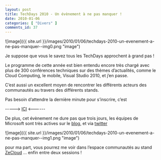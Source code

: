 ```yaml
---
layout: post
title: TechDays 2010 - Un évènement à ne pas manquer !
date: 2010-01-06
categories: [ "Divers" ]
comments_id: 37 
---
```



![image]({{ site.url }}/images/2010/01/06/techdays-2010-un-evenement-a-ne-pas-manquer--img0.png "image")

Je suppose que vous le savez tous les TechDays approchent à grand pas !

Le programme de cette année est bien entendu encore très chargé avec plus de 300 conférences techniques sur des thèmes d’actualités, comme le Cloud Computing, le mobile, Visual Studio 2010, et j’en passe.

C’est aussi un excellent moyen de rencontrer les différents acteurs des communautés au travers des différents stands.

Pas besoin d’attendre la dernière minute pour s’inscrire, c’est

-----\> [ICI](http://clk.atdmt.com/FRM/go/193102644/direct/01/) <------

De plus, cet évènement ne dure pas que trois jours, les équipes de Microsoft sont très actives sur le [blog](http://blogs.technet.com/mstechdays/default.aspx), et via [twitter](http://twitter.com/MSTechdays)

![image]({{ site.url }}/images/2010/01/06/techdays-2010-un-evenement-a-ne-pas-manquer--img1.png "image")

pour ma part, vous pourrez me voir dans l’espace communautés au stand [ZeCloud](http://zecloud.fr) … enfin entre deux sessions !
